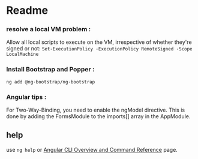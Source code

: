 # Readme

### resolve a local VM problem :
Allow all local scripts to execute on the VM, irrespective of whether they're signed or not:
`Set-ExecutionPolicy -ExecutionPolicy RemoteSigned -Scope LocalMachine`

### Install Bootstrap and Popper :
`ng add @ng-bootstrap/ng-bootstrap`




### Angular tips :
For Two-Way-Binding, you need to enable the ngModel  directive. 
This is done by adding the FormsModule  to the imports[] array in the AppModule.



## help
use `ng help` or [Angular CLI Overview and Command Reference](https://angular.io/cli) page.
